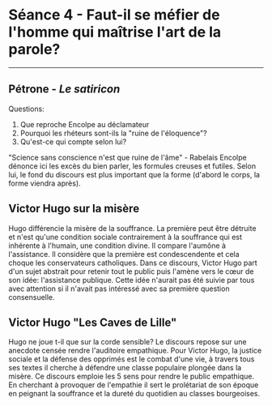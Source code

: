 # Séance 4 - Faut-il se méfier de l'homme qui maîtrise l'art de la parole?

---

## Pétrone - *Le satiricon*
Questions:

1. Que reproche Encolpe au déclamateur
2. Pourquoi les rhéteurs sont-ils la "ruine de l'éloquence"? 
3. Qu'est-ce qui compte selon lui?

"Science sans conscience n'est que ruine de l'âme" - Rabelais
Encolpe dénonce ici les excès du bien parler, les formules creuses et futiles. Selon lui, le fond du discours est plus important que la forme (d'abord le corps, la forme viendra après).

## Victor Hugo sur la misère

Hugo différencie la misère de la souffrance. La première peut être détruite et n'est qu'une condition sociale contrairement à la souffrance qui est inhérente à l'humain, une condition divine. Il compare l'aumône à l'assistance. Il considère que la première est condescendente et cela choque les conservateurs catholiques. Dans ce discours, Victor Hugo part d'un sujet abstrait pour retenir tout le public puis l'amène vers le cœur de son idée: l'assistance publique. Cette idée n'aurait pas été suivie par tous avec attention si il n'avait pas intéressé avec sa première question consensuelle. 

## Victor Hugo "Les Caves de Lille"

Hugo ne joue t-il que sur la corde sensible?  Le discours repose sur une anecdote censée rendre l'auditoire empathique. Pour Victor Hugo, la justice sociale et la défense des opprimés est le combat d'une vie, à travers tous ses textes il cherche à défendre une classe populaire plongée dans la misère. Ce discours emploie les 5 sens pour rendre le public empathique. En cherchant à provoquer de l'empathie il sert le prolétariat de son époque en peignant la souffrance et la dureté du quotidien au classes bourgeoises.  

